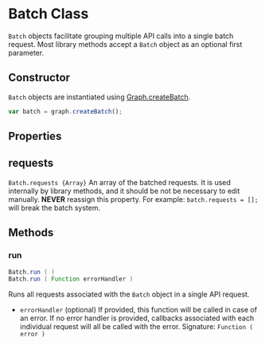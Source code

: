 # Batch Class

`Batch` objects facilitate grouping multiple API calls into a single batch request. Most library methods accept a `Batch` object as an optional first parameter.

## Constructor

`Batch` objects are instantiated using [Graph.createBatch](Graph.md#createbatch).

```javascript
var batch = graph.createBatch();
```

## Properties

## requests

`Batch.requests {Array}` An array of the batched requests. It is used internally by library methods, and it should be not be necessary to edit manually. **NEVER** reassign this property. For example: `batch.requests = [];` will break the batch system.  

## Methods

### run

```scala
Batch.run ( )
Batch.run ( Function errorHandler )
```

Runs all requests associated with the `Batch` object in a single API request.

* `errorHandler` (optional) If provided, this function will be called in case of an error. If no error handler is provided, callbacks associated with each individual request will all be called with the error. 
Signature: `Function ( error )`